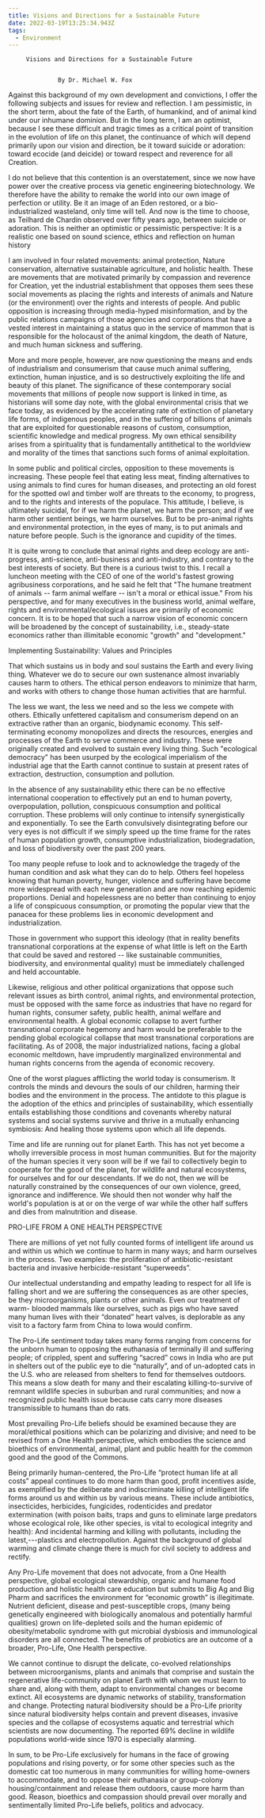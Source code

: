 ```yaml
---
title: Visions and Directions for a Sustainable Future
date: 2022-03-19T13:25:34.943Z
tags:
  - Environment
---
```

         Visions and Directions for a Sustainable Future

                                                
                  By Dr. Michael W. Fox

Against this background of my own development and convictions, I offer the following subjects and issues for review and reflection.  I am pessimistic, in the short term, about the fate of the Earth, of humankind, and of animal kind under our inhumane dominion.  But in the long term, I am an optimist, because I see these difficult and tragic times as a critical point of transition in the evolution of life on this planet, the continuance of which will depend primarily upon our vision and direction, be it toward suicide or adoration: toward ecocide (and deicide) or toward respect and reverence for all Creation.


  I do not believe that this contention is an overstatement, since we now have power over the creative process via genetic engineering biotechnology.  We therefore have the ability to remake the world into our own image of perfection or utility.  Be it an image of an Eden restored, or a bio-industrialized wasteland, only time will tell.  And now is the time to choose, as Teilhard de Chardin observed over fifty years ago, between suicide or adoration.
 This is neither an optimistic or pessimistic perspective: It is a realistic one based on sound science, ethics and reflection on human  history


I am involved in four related movements: animal protection, Nature conservation,  alternative sustainable agriculture, and holistic health.  These are movements that are motivated primarily by compassion and reverence for Creation, yet the industrial establishment that opposes them sees these social movements as placing the rights and interests of animals and Nature (or the environment) over the rights and interests of people.  And public opposition is increasing through media-hyped misinformation, and by the public relations campaigns of those agencies and corporations that have a vested interest in maintaining a status quo in the service of mammon that is responsible for the holocaust of the animal kingdom, the death of Nature, and much human sickness and suffering.  
 
More and more people, however, are now questioning the means and ends of industrialism and consumerism that cause much animal suffering, extinction, human injustice, and is so destructively exploiting the life and beauty of this planet.  The significance of these contemporary social movements that millions of people now support is linked in time, as historians will some day note, with the global environmental crisis that we face today, as evidenced by the accelerating rate of extinction of planetary life forms, of indigenous peoples, and in the suffering of billions of animals that are exploited for questionable reasons of custom, consumption, scientific knowledge and medical progress.  My own ethical sensibility arises from a spirituality that is fundamentally antithetical to the worldview and morality of the times that sanctions such forms of animal exploitation.
    
In some public and political circles, opposition to these movements is increasing.  These people feel that eating less meat, finding alternatives to using animals to find cures for human diseases, and protecting an old forest for the spotted owl and timber wolf are threats to the economy, to progress, and to the rights and interests of the populace.  This attitude, I believe, is ultimately suicidal, for if we harm the planet, we harm the person; and if we harm other sentient beings, we harm ourselves.  But to be pro-animal rights and environmental protection, in the eyes of many, is to put animals and nature before people.  Such is the ignorance and cupidity of the times.


It is quite wrong to conclude that animal rights and deep ecology are anti-progress, anti-science, anti-business and anti-industry, and contrary to the best interests of society.  But there is  a curious twist to this.  I recall a luncheon meeting with the CEO of one of the world's fastest growing agribusiness corporations, and he said he felt that "The humane treatment of animals -- farm animal welfare -- isn't a moral or ethical issue."  From his perspective, and for many executives in the business world, animal welfare, rights and environmental/ecological issues are primarily of economic concern.  It is to be hoped that such a narrow vision of economic concern will be broadened by the concept of sustainability, i.e., steady-state economics rather than illimitable economic "growth" and "development." 


Implementing Sustainability: Values and Principles



 That which sustains us in body and soul sustains the Earth and every living thing.  Whatever we do to secure our own sustenance almost invariably causes harm to others.  The ethical person endeavors to minimize that harm, and works with others to change those human activities that are harmful.


The less we want, the less we need and so the less we compete with others.  Ethically unfettered capitalism and consumerism depend on an extractive rather than an organic, biodynamic economy.  This self-terminating economy monopolizes and directs the resources, energies and processes of the Earth to serve commerce and industry.  These were originally created and evolved to sustain every living thing.  Such "ecological democracy" has been usurped by the ecological imperialism of the industrial age that the Earth cannot continue to sustain at present rates of extraction, destruction, consumption and pollution.


In the absence of any sustainability ethic there can be no effective international cooperation to effectively put an end to human poverty, overpopulation, pollution, conspicuous consumption and political corruption.  These problems will only continue to intensify synergistically and exponentially.  To see the Earth convulsively disintegrating before our very eyes is not difficult if we simply speed up the time frame for the rates of human population growth, consumptive industrialization, biodegradation, and loss of biodiversity over the past 200 years.


Too many people refuse to look and to acknowledge the tragedy of the human condition and ask what they can do to help.  Others feel hopeless knowing that human poverty, hunger, violence and suffering have become more widespread with each new generation and are now reaching epidemic proportions.  Denial and hopelessness are no better than continuing to enjoy a life of conspicuous consumption, or promoting the popular view that the panacea for these problems lies in economic development and industrialization.
 
 Those in government who support this ideology (that in reality benefits transnational corporations at the expense of what little is left on the Earth that could be saved and restored -- like sustainable communities, biodiversity, and environmental quality) must be immediately challenged and held accountable.

  Likewise, religious and other political organizations that oppose such relevant issues as birth control, animal rights, and environmental protection, must be opposed with the same force as industries that have no regard for human rights, consumer safety, public health, animal welfare and environmental health.  A global economic collapse to avert further transnational corporate hegemony and harm would be preferable to the pending global ecological collapse that most transnational corporations are facilitating. As of 2008, the major industrialized nations, facing a global economic meltdown, have imprudently marginalized environmental and human rights concerns from the agenda of economic recovery.


One of the worst plagues afflicting the world today is consumerism.  It controls the minds and devours the souls of our children, harming their bodies and the environment in the process.  The antidote to this plague is the adoption of the ethics and principles of sustainability, which essentially entails establishing those conditions and covenants whereby natural systems and social systems survive and thrive in a mutually enhancing symbiosis:  And healing those systems upon which all life depends.


  Time and life are running out for planet Earth.  This has not yet become a wholly irreversible process in most human communities.  But for the majority of the human species it very soon will be if we fail to collectively begin to cooperate for the good of the planet, for wildlife and natural ecosystems, for ourselves and for our descendants.  If we do not, then we will be naturally constrained by the consequences of our own violence, greed, ignorance and indifference.  We should then not wonder why half the world's population is at or on the verge of war while the other half suffers and dies from malnutrition and disease.

PRO-LIFE FROM A ONE HEALTH PERSPECTIVE


There are millions of yet not fully counted forms of intelligent life around us and within us which we continue to harm in many ways; and harm ourselves in the process. Two examples: the proliferation of antibiotic-resistant bacteria and invasive herbicide-resistant “superweeds”.


Our intellectual understanding and empathy leading to respect for all life is falling short and we are suffering the consequences as are other species, be they microorganisms, plants or other animals. Even our treatment of warm- blooded mammals like ourselves, such as pigs who have saved many human lives with their “donated” heart valves, is deplorable as any visit to a factory farm from China to Iowa would confirm.


The Pro-Life sentiment today takes many forms ranging from concerns for the unborn human to opposing the euthanasia of terminally ill and suffering people; of crippled, spent and suffering “sacred” cows in India who are put in shelters out of the public eye to die “naturally”, and of un-adopted cats in the U.S. who are released from shelters to fend for themselves outdoors. This means a slow death for many and their escalating killing-to-survive of remnant wildlife species in suburban and rural communities; and now a recognized public health issue because cats carry more diseases transmissible to humans than do rats.


Most prevailing Pro-Life beliefs should be examined because they are moral/ethical positions which can be polarizing and divisive; and need to be revised from a One Health perspective, which embodies the science and bioethics of environmental, animal, plant and public health for the common good and the good of the Commons.

 Being primarily human-centered, the Pro-Life “protect human life at all costs” appeal continues to do more harm than good, profit incentives aside, as exemplified by the deliberate and indiscriminate killing of intelligent life forms around us and within us by various means. These include antibiotics, insecticides, herbicides, fungicides, rodenticides and predator extermination (with poison baits, traps and guns to eliminate large predators whose ecological role, like other species, is vital to ecological integrity and health): And incidental harming and killing with pollutants, including the latest,---plastics and electropollution. Against the background of global warming and climate change there is much for civil society to address and rectify.


Any Pro-Life movement that does not advocate, from a One Health perspective, global ecological stewardship, organic and humane food production and holistic health care education but submits to Big Ag and Big Pharm and sacrifices the environment for “economic growth” is illegitimate. Nutrient deficient, disease and pest-susceptible crops, (many being genetically engineered with biologically anomalous and potentially harmful qualities) grown on life-depleted soils and the human epidemic of obesity/metabolic syndrome with gut microbial dysbiosis and immunological disorders are all connected. The benefits of probiotics are an outcome of a broader, Pro-Life, One Health perspective.


We cannot continue to disrupt the delicate, co-evolved relationships between microorganisms, plants and animals that comprise and sustain the regenerative life-community on planet Earth with whom we must learn to share and, along with them, adapt to environmental changes or become extinct. All ecosystems are dynamic networks of stability, transformation and change. Protecting natural biodiversity should be a Pro-Life priority since natural biodiversity helps contain and prevent diseases, invasive species and the collapse of ecosystems aquatic and terrestrial which scientists are now documenting. The reported 69% decline in wildlife populations world-wide since 1970 is especially alarming.


In sum, to be Pro-Life exclusively for humans in the face of growing populations and rising poverty, or for some other species such as the domestic cat too numerous in many communities for willing home-owners to accommodate, and to oppose their euthanasia or group-colony housing/containment and release them outdoors, cause more harm than good. Reason, bioethics and compassion should prevail over morally and sentimentally limited Pro-Life beliefs, politics and advocacy.



